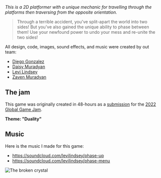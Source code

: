 _This is a 2D platformer with a unique mechanic for travelling through the platforms then traversing from the opposite orientation._

> Through a terrible accident, you've split-apart the world into two sides! But you've also gained the unique ability to phase between them! Use your newfound power to undo your mess and re-unite the two sides!

All design, code, images, sound effects, and music were created by out team:
-   [Diego Gonzalez](https://drgvdg.itch.io/)
-   [Daisy Muradyan](https://ladychamomile.ink/)
-   [Levi Lindsey](https://levi.dev)
-   [Zaven Muradyan](https://voithos.io/)

## The jam

This game was originally created in 48-hours as a [submission](https://globalgamejam.org/2022/games/tale-two-sides-2) for the [2022 Global Game Jam](https://globalgamejam.org/).

**Theme: "Duality"**

## Music

Here is the music I made for this game:
- https://soundcloud.com/levilindsey/phase-up
- https://soundcloud.com/levilindsey/phase-menu

![The broken crystal](https://s3-us-west-2.amazonaws.com/levi-portfolio-media/tale-of-two-sides/icon_128.gif)
